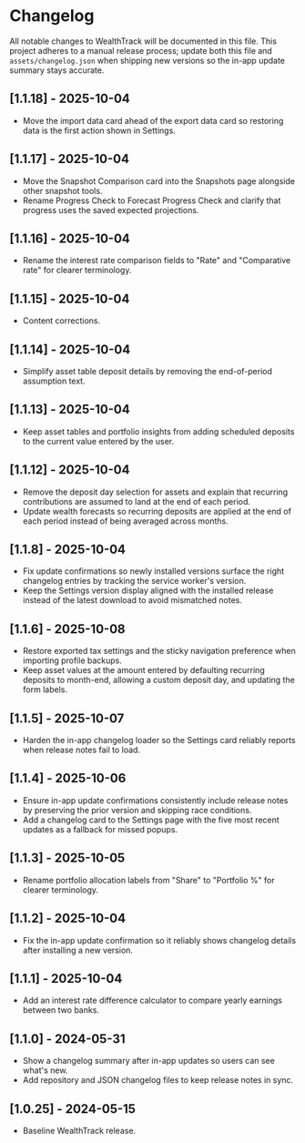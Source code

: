 # Changelog

All notable changes to WealthTrack will be documented in this file. This project adheres to a manual release process; update both this file and `assets/changelog.json` when shipping new versions so the in-app update summary stays accurate.

## [1.1.18] - 2025-10-04
- Move the import data card ahead of the export data card so restoring data is the first action shown in Settings.

## [1.1.17] - 2025-10-04
- Move the Snapshot Comparison card into the Snapshots page alongside other snapshot tools.
- Rename Progress Check to Forecast Progress Check and clarify that progress uses the saved expected projections.

## [1.1.16] - 2025-10-04
- Rename the interest rate comparison fields to "Rate" and "Comparative rate" for clearer terminology.

## [1.1.15] - 2025-10-04
- Content corrections.

## [1.1.14] - 2025-10-04
- Simplify asset table deposit details by removing the end-of-period assumption text.

## [1.1.13] - 2025-10-04
- Keep asset tables and portfolio insights from adding scheduled deposits to the current value entered by the user.

## [1.1.12] - 2025-10-04
- Remove the deposit day selection for assets and explain that recurring contributions are assumed to land at the end of each period.
- Update wealth forecasts so recurring deposits are applied at the end of each period instead of being averaged across months.

## [1.1.8] - 2025-10-04
- Fix update confirmations so newly installed versions surface the right changelog entries by tracking the service worker's version.
- Keep the Settings version display aligned with the installed release instead of the latest download to avoid mismatched notes.

## [1.1.6] - 2025-10-08
- Restore exported tax settings and the sticky navigation preference when importing profile backups.
- Keep asset values at the amount entered by defaulting recurring deposits to month-end, allowing a custom deposit day, and updating the form labels.

## [1.1.5] - 2025-10-07
- Harden the in-app changelog loader so the Settings card reliably reports when release notes fail to load.

## [1.1.4] - 2025-10-06
- Ensure in-app update confirmations consistently include release notes by preserving the prior version and skipping race conditions.
- Add a changelog card to the Settings page with the five most recent updates as a fallback for missed popups.

## [1.1.3] - 2025-10-05
- Rename portfolio allocation labels from "Share" to "Portfolio %" for clearer terminology.

## [1.1.2] - 2025-10-04
- Fix the in-app update confirmation so it reliably shows changelog details after installing a new version.

## [1.1.1] - 2025-10-04
- Add an interest rate difference calculator to compare yearly earnings between two banks.

## [1.1.0] - 2024-05-31
- Show a changelog summary after in-app updates so users can see what's new.
- Add repository and JSON changelog files to keep release notes in sync.

## [1.0.25] - 2024-05-15
- Baseline WealthTrack release.
